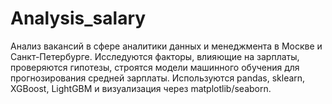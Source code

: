 # Analysis_salary
Анализ вакансий в сфере аналитики данных и менеджмента в Москве и Санкт-Петербурге. Исследуются факторы, влияющие на зарплаты, проверяются гипотезы, строятся модели машинного обучения для прогнозирования средней зарплаты. Используются pandas, sklearn, XGBoost, LightGBM и визуализация через matplotlib/seaborn.
